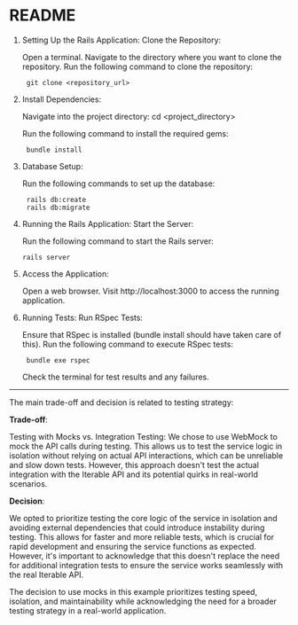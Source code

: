 # README

1. Setting Up the Rails Application:
        Clone the Repository:

    Open a terminal.
    Navigate to the directory where you want to clone the repository.
        Run the following command to clone the repository:
    
        git clone <repository_url>

2. Install Dependencies:

    Navigate into the project directory:
        cd <project_directory>
    
    Run the following command to install the required gems:

        bundle install

3. Database Setup:

    Run the following commands to set up the database:

        rails db:create
        rails db:migrate

4. Running the Rails Application:
    Start the Server:

    Run the following command to start the Rails server:

    `rails server`

5. Access the Application:

    Open a web browser.
        Visit http://localhost:3000 to access the running application.

6. Running Tests:
    Run RSpec Tests:

    Ensure that RSpec is installed (bundle install should have taken care of this).
    Run the following command to execute RSpec tests:
      
        bundle exe rspec

    Check the terminal for test results and any failures.

**********************

The main trade-off and decision is related to testing strategy:

**Trade-off**:

Testing with Mocks vs. Integration Testing: We chose to use WebMock to mock the API calls during testing. This allows us to test the service logic in isolation without relying on actual API interactions, which can be unreliable and slow down tests. However, this approach doesn't test the actual integration with the Iterable API and its potential quirks in real-world scenarios.

**Decision**:

We opted to prioritize testing the core logic of the service in isolation and avoiding external dependencies that could introduce instability during testing. This allows for faster and more reliable tests, which is crucial for rapid development and ensuring the service functions as expected. However, it's important to acknowledge that this doesn't replace the need for additional integration tests to ensure the service works seamlessly with the real Iterable API.

The decision to use mocks in this example prioritizes testing speed, isolation, and maintainability while acknowledging the need for a broader testing strategy in a real-world application.